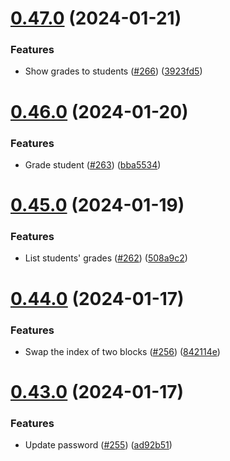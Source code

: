 # [0.47.0](https://github.com/upb-code-labs/react-client/compare/v0.46.0...v0.47.0) (2024-01-21)


### Features

* Show grades to students ([#266](https://github.com/upb-code-labs/react-client/issues/266)) ([3923fd5](https://github.com/upb-code-labs/react-client/commit/3923fd5fea8fa4e73022e6fbe701eca8a0d87ead))



# [0.46.0](https://github.com/upb-code-labs/react-client/compare/v0.45.0...v0.46.0) (2024-01-20)


### Features

* Grade student ([#263](https://github.com/upb-code-labs/react-client/issues/263)) ([bba5534](https://github.com/upb-code-labs/react-client/commit/bba553440c9c24dbf1236019f124952efae58185))



# [0.45.0](https://github.com/upb-code-labs/react-client/compare/v0.44.0...v0.45.0) (2024-01-19)


### Features

* List students' grades ([#262](https://github.com/upb-code-labs/react-client/issues/262)) ([508a9c2](https://github.com/upb-code-labs/react-client/commit/508a9c2d263d21a6db458c0092aa048f6107b44c))



# [0.44.0](https://github.com/upb-code-labs/react-client/compare/v0.43.0...v0.44.0) (2024-01-17)


### Features

* Swap the index of two blocks ([#256](https://github.com/upb-code-labs/react-client/issues/256)) ([842114e](https://github.com/upb-code-labs/react-client/commit/842114e4017978869c3a1a4b77e190332436f440))



# [0.43.0](https://github.com/upb-code-labs/react-client/compare/v0.42.0...v0.43.0) (2024-01-17)


### Features

* Update password ([#255](https://github.com/upb-code-labs/react-client/issues/255)) ([ad92b51](https://github.com/upb-code-labs/react-client/commit/ad92b515fc1d91cbd085bf6cc475b0d64e0b7900))



